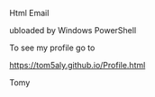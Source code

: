 Html Email 



ubloaded by Windows PowerShell

To see my profile go to

https://tom5aly.github.io/Profile.html

Tomy 
